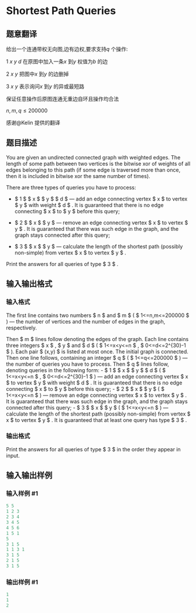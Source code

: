 # Shortest Path Queries

## 题意翻译

给出一个连通带权无向图,边有边权,要求支持$q$ 个操作:

$1$ $x$ $y$ $d$ 在原图中加入一条$x$ 到$y$ 权值为$b$ 的边

$2$ $x$ $y$ 把图中$x$ 到$y$ 的边删掉

$3$ $x$ $y$ 表示询问$x$ 到$y$ 的异或最短路

保证任意操作后原图连通无重边自环且操作均合法

$n,m,q\le200000$

感谢@Kelin 提供的翻译

## 题目描述

You are given an undirected connected graph with weighted edges. The length of some path between two vertices is the bitwise xor of weights of all edges belonging to this path (if some edge is traversed more than once, then it is included in bitwise xor the same number of times).

There are three types of queries you have to process:

- $ 1 $ $ x $ $ y $ $ d $ — add an edge connecting vertex $ x $ to vertex $ y $ with weight $ d $ . It is guaranteed that there is no edge connecting $ x $ to $ y $ before this query;

- $ 2 $ $ x $ $ y $ — remove an edge connecting vertex $ x $ to vertex $ y $ . It is guaranteed that there was such edge in the graph, and the graph stays connected after this query;

- $ 3 $ $ x $ $ y $ — calculate the length of the shortest path (possibly non-simple) from vertex $ x $ to vertex $ y $ .

Print the answers for all queries of type $ 3 $ .

## 输入输出格式

### 输入格式

The first line contains two numbers $ n $ and $ m $ ( $ 1<=n,m<=200000 $ ) — the number of vertices and the number of edges in the graph, respectively.

Then $ m $ lines follow denoting the edges of the graph. Each line contains three integers $ x $ , $ y $ and $ d $ ( $ 1<=x<y<=n $ , $ 0<=d<=2^{30}-1 $ ). Each pair $ (x,y) $ is listed at most once. The initial graph is connected. Then one line follows, containing an integer $ q $ ( $ 1<=q<=200000 $ ) — the number of queries you have to process. Then $ q $ lines follow, denoting queries in the following form: - $ 1 $ $ x $ $ y $ $ d $ ( $ 1<=x<y<=n $ , $ 0<=d<=2^{30}-1 $ ) — add an edge connecting vertex $ x $ to vertex $ y $ with weight $ d $ . It is guaranteed that there is no edge connecting $ x $ to $ y $ before this query; - $ 2 $ $ x $ $ y $ ( $ 1<=x<y<=n $ ) — remove an edge connecting vertex $ x $ to vertex $ y $ . It is guaranteed that there was such edge in the graph, and the graph stays connected after this query; - $ 3 $ $ x $ $ y $ ( $ 1<=x<y<=n $ ) — calculate the length of the shortest path (possibly non-simple) from vertex $ x $ to vertex $ y $ . It is guaranteed that at least one query has type $ 3 $ .

### 输出格式

Print the answers for all queries of type $ 3 $ in the order they appear in input.

## 输入输出样例

### 输入样例 #1

```cpp
5 5
1 2 3
2 3 4
3 4 5
4 5 6
1 5 1
5
3 1 5
1 1 3 1
3 1 5
2 1 5
3 1 5

```
### 输出样例 #1

```cpp
1
1
2

```
